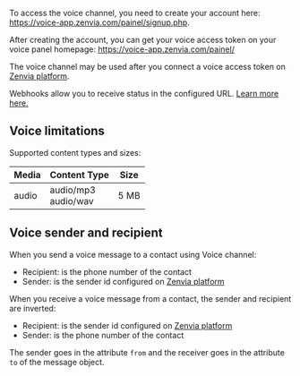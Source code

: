 To access  the voice channel, you need to create your account here:
https://voice-app.zenvia.com/painel/signup.php. 

After creating the account, you can get your voice access token on your voice panel homepage: https://voice-app.zenvia.com/painel/

The voice channel may be used after you connect a voice access token on [Zenvia platform](https://app.zenvia.com/home/credentials).

Webhooks allow you to receive status in the configured URL. [Learn more here.](#tag/Webhooks)


## Voice limitations

Supported content types and sizes:

| Media | Content Type | Size |
|---|---|---|
| audio | audio/mp3<br>audio/wav | 5&nbsp;MB |

## Voice sender and recipient

When you send a voice message to a contact using Voice channel:

* Recipient: is the phone number of the contact
* Sender: is the sender id configured on [Zenvia platform](https://app.zenvia.com/home/credentials)

When you receive a voice message from a contact, the sender and recipient are inverted:

* Recipient: is the sender id configured on [Zenvia platform](https://app.zenvia.com/home/credentials)
* Sender: is the phone number of the contact

The sender goes in the attribute `from` and the receiver goes in the attribute `to` of the message object.
